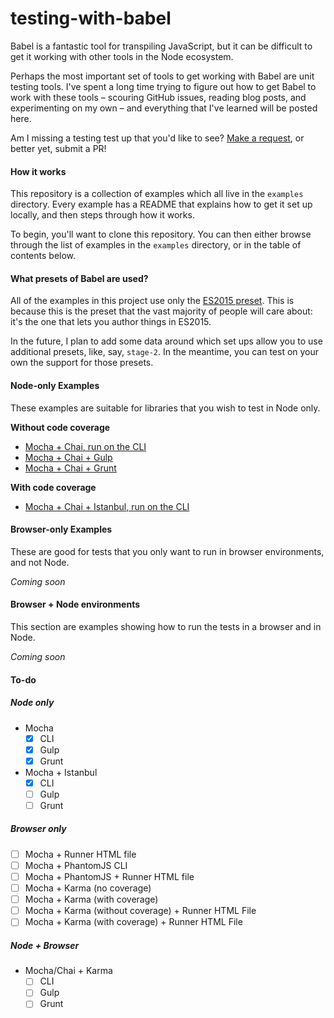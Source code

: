 # testing-with-babel

Babel is a fantastic tool for transpiling JavaScript, but it can be difficult
to get it working with other tools in the Node ecosystem.

Perhaps the most important set of tools to get working with Babel are unit
testing tools. I've spent a long time trying to figure out how to get Babel
to work with these tools – scouring GitHub issues, reading blog posts, and
experimenting on my own – and everything that I've learned will be posted
here.

Am I missing a testing test up that you'd like to see?
[Make a request](https://github.com/jmeas/testing-with-babel), or better yet,
submit a PR!

#### How it works

This repository is a collection of examples which all live in the `examples`
directory. Every example has a README that explains how to get it
set up locally, and then steps through how it works.

To begin, you'll want to clone this repository. You can then either browse
through the list of examples in the `examples` directory, or in the table
of contents below.

#### What presets of Babel are used?

All of the examples in this project use only the
[ES2015 preset](http://babeljs.io/docs/plugins/preset-es2015/). This is because
this is the preset that the vast majority of people will care about: it's the
one that lets you author things in ES2015.

In the future, I plan to add some data around which set ups allow you to use
additional presets, like, say, `stage-2`. In the meantime, you can test on your
own the support for those presets.

#### Node-only Examples

These examples are suitable for libraries that you wish to test in Node only.

**Without code coverage**

- [Mocha + Chai, run on the CLI](examples/mocha-cli)
- [Mocha + Chai + Gulp](examples/mocha-gulp)
- [Mocha + Chai + Grunt](examples/mocha-grunt)

**With code coverage**

- [Mocha + Chai + Istanbul, run on the CLI](examples/mocha-istanbul-cli)

#### Browser-only Examples

These are good for tests that you only want to run in browser environments,
and not Node.

*Coming soon*

#### Browser + Node environments

This section are examples showing how to run the tests in a browser and in Node.

*Coming soon*

#### To-do

##### Node only

- Mocha
  - [x] CLI
  - [x] Gulp
  - [x] Grunt
- Mocha + Istanbul
  - [x] CLI
  - [ ] Gulp
  - [ ] Grunt

##### Browser only

- [ ] Mocha + Runner HTML file
- [ ] Mocha + PhantomJS CLI
- [ ] Mocha + PhantomJS + Runner HTML file
- [ ] Mocha + Karma (no coverage)
- [ ] Mocha + Karma (with coverage)
- [ ] Mocha + Karma (without coverage) + Runner HTML File
- [ ] Mocha + Karma (with coverage) + Runner HTML File

##### Node + Browser

- Mocha/Chai + Karma
  - [ ] CLI
  - [ ] Gulp
  - [ ] Grunt

